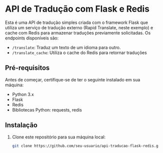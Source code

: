 # API de Tradução com Flask e Redis

Esta é uma API de tradução simples criada com o framework Flask que utiliza um serviço de tradução externo (Rapid Translate, neste exemplo) e cache com Redis para armazenar traduções previamente solicitadas. Os endpoints disponíveis são:

- `/translate`: Traduz um texto de um idioma para outro.
- `/translate_cache`: Utiliza o cache do Redis para retornar traduções

## Pré-requisitos

Antes de começar, certifique-se de ter o seguinte instalado em sua máquina:

- Python 3.x
- Flask
- Redis
- Bibliotecas Python: requests, redis

## Instalação

1. Clone este repositório para sua máquina local:

   ```bash
   git clone https://github.com/seu-usuario/api-traducao-flask-redis.git